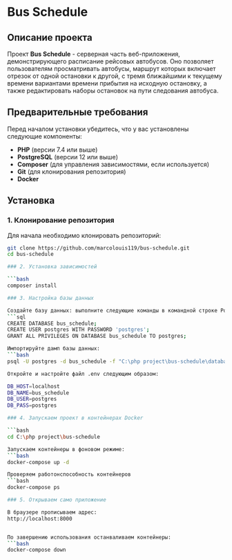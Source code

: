 # Bus Schedule

## Описание проекта

Проект **Bus Schedule** - серверная часть веб-приложения, демонстрирующего расписание рейсовых автобусов.
Оно позволяет пользователям просматривать автобусы, маршрут которых включает отрезок от одной остановки к другой, с тремя ближайшими к текущему времени вариантами времени прибытия на исходную остановку,
а также редактировать наборы остановок на пути следования автобуса.


## Предварительные требования

Перед началом установки убедитесь, что у вас установлены следующие компоненты:

- **PHP** (версии 7.4 или выше)
- **PostgreSQL** (версии 12 или выше)
- **Composer** (для управления зависимостями, если используется)
- **Git** (для клонирования репозитория)
- **Docker** 

## Установка

### 1. Клонирование репозитория

Для начала необходимо клонировать репозиторий:

```bash
git clone https://github.com/marcolouis119/bus-schedule.git
cd bus-schedule

### 2. Установка зависимостей

```bash
composer install

### 3. Настройка базы данных

Создайте базу данных: выполните следующие команды в командной строке PostgreSQL:
```sql
CREATE DATABASE bus_schedule;
CREATE USER postgres WITH PASSWORD 'postgres';
GRANT ALL PRIVILEGES ON DATABASE bus_schedule TO postgres;

Импортируйте дамп базы данных:
```bash
psql -U postgres -d bus_schedule -f "C:\php project\bus-schedule\database_dump.sql"

Откройте и настройте файл .env следующим образом:

DB_HOST=localhost
DB_NAME=bus_schedule
DB_USER=postgres
DB_PASS=postgres

### 4. Запускаем проект в контейнерах Docker

```bash
cd C:\php project\bus-schedule

Запускаем контейнеры в фоновом режиме:
```bash
docker-compose up -d

Проверяем работонспособность контейнеров
```bash
docker-compose ps

### 5. Открываем само приложение

В браузере прописываем адрес:
http://localhost:8000


По завершению использования останваливаем контейнеры:
```bash
docker-compose down



